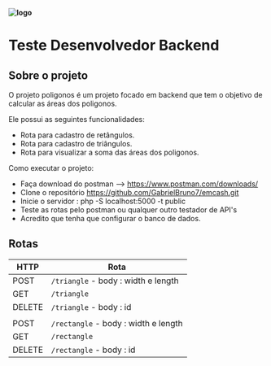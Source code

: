 **![logo](https://github.com/GabrielBruno7/backend/assets/114627827/64f0d858-9575-47ce-9b82-bb3ac83554dd)**

# Teste Desenvolvedor Backend


## Sobre o projeto

O projeto poligonos é um projeto focado em backend que tem o objetivo de calcular as áreas dos poligonos.

Ele possui as seguintes funcionalidades:

* Rota para cadastro de retângulos.
* Rota para cadastro de triângulos.
* Rota para visualizar a soma das áreas dos poligonos.

Como executar o projeto:

  - Faça download do postman --> https://www.postman.com/downloads/
  - Clone o repositório https://github.com/GabrielBruno7/emcash.git
  - Inicie o servidor : php -S localhost:5000 -t public
  - Teste as rotas pelo postman ou qualquer outro testador de API's
  - Acredito que tenha que configurar o banco de dados.

 ## Rotas

| HTTP    |Rota                           |
|----------------|-------------------------------|
|POST|`/triangle` - body : width e length|
|GET|`/triangle`|
|DELETE|`/triangle` - body : id|
||
|POST|`/rectangle` - body : width e length|
|GET|`/rectangle`|
|DELETE|`/rectangle` - body : id|
